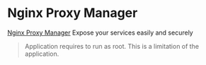 # Nginx Proxy Manager

[Nginx Proxy Manager](https://nginxproxymanager.com) Expose your services easily and securely

> Application requires to run as root. This is a limitation of the application.
